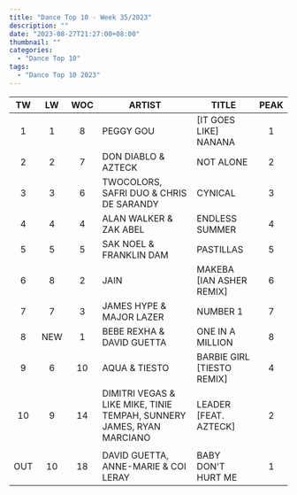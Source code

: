 ```yaml
---
title: "Dance Top 10 - Week 35/2023"
description: ""
date: "2023-08-27T21:27:00+08:00"
thumbnail: ""
categories:
  - "Dance Top 10"
tags:
  - "Dance Top 10 2023"
---
```

<!--more-->
|TW|LW|WOC|ARTIST|TITLE|PEAK|
|:----:|:----:|:----:|----|----|:----:|
|1|1|8|PEGGY GOU|[IT GOES LIKE] NANANA|1|
|2|2|7|DON DIABLO & AZTECK|NOT ALONE|2|
|3|3|6|TWOCOLORS, SAFRI DUO & CHRIS DE SARANDY|CYNICAL|3|
|4|4|4|ALAN WALKER & ZAK ABEL|ENDLESS SUMMER|4|
|5|5|5|SAK NOEL & FRANKLIN DAM|PASTILLAS|5|
|6|8|2|JAIN|MAKEBA [IAN ASHER REMIX]|6|
|7|7|3|JAMES HYPE & MAJOR LAZER|NUMBER 1|7|
|8|NEW|1|BEBE REXHA & DAVID GUETTA|ONE IN A MILLION|8|
|9|6|10|AQUA & TIESTO|BARBIE GIRL [TIESTO REMIX]|4|
|10|9|14|DIMITRI VEGAS & LIKE MIKE, TINIE TEMPAH, SUNNERY JAMES, RYAN MARCIANO|LEADER [FEAT. AZTECK]|2|
| | | | | | |
|OUT|10|18|DAVID GUETTA, ANNE-MARIE & COI LERAY|BABY DON'T HURT ME|1|
